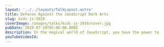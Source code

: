 ```yaml
---
layout: '../../layouts/TalkLayout.astro'
title: Defense Against the JavaScript Dark Arts
slug: kcdc-js-2019
coverImage: /images/talks/kcdc-js-2019/cover.jpg
pubDate: 2019-07-19T05:00:00.000Z
description: In the magical world of JavaScript, you have the power to do almost anything, but with great power comes great responsibility. Do you have the magical prowess to protect yourself from the darkest depths of JavaScript?
youTubeVideoId: 
---
```

